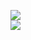 [![](https://img.shields.io/badge/Made%20With-Github%20Spray-lightgrey.svg?style=for-the-badge&logo=github)](https://github.com/Annihil/github-spray#7146)  
[![](https://i.imgur.com/2DrTn0Z.gif)](https://github.com/Annihil/github-spray)